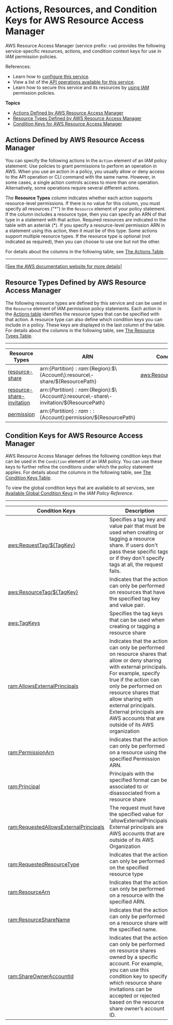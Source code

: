# Actions, Resources, and Condition Keys for AWS Resource Access Manager<a name="list_awsresourceaccessmanager"></a>

AWS Resource Access Manager \(service prefix: `ram`\) provides the following service\-specific resources, actions, and condition context keys for use in IAM permission policies\.

References:
+ Learn how to [configure this service](https://docs.aws.amazon.com/ram/latest/userguide/what-is-resource-access-manager.html)\.
+ View a list of the [API operations available for this service](https://docs.aws.amazon.com/ram/latest/APIReference/API_Operations.html)\.
+ Learn how to secure this service and its resources by [using IAM](https://docs.aws.amazon.com/ram/latest/userguide/control-access.html) permission policies\.

**Topics**
+ [Actions Defined by AWS Resource Access Manager](#awsresourceaccessmanager-actions-as-permissions)
+ [Resource Types Defined by AWS Resource Access Manager](#awsresourceaccessmanager-resources-for-iam-policies)
+ [Condition Keys for AWS Resource Access Manager](#awsresourceaccessmanager-policy-keys)

## Actions Defined by AWS Resource Access Manager<a name="awsresourceaccessmanager-actions-as-permissions"></a>

You can specify the following actions in the `Action` element of an IAM policy statement\. Use policies to grant permissions to perform an operation in AWS\. When you use an action in a policy, you usually allow or deny access to the API operation or CLI command with the same name\. However, in some cases, a single action controls access to more than one operation\. Alternatively, some operations require several different actions\.

The **Resource Types** column indicates whether each action supports resource\-level permissions\. If there is no value for this column, you must specify all resources \("\*"\) in the `Resource` element of your policy statement\. If the column includes a resource type, then you can specify an ARN of that type in a statement with that action\. Required resources are indicated in the table with an asterisk \(\*\)\. If you specify a resource\-level permission ARN in a statement using this action, then it must be of this type\. Some actions support multiple resource types\. If the resource type is optional \(not indicated as required\), then you can choose to use one but not the other\.

For details about the columns in the following table, see [The Actions Table](reference_policies_actions-resources-contextkeys.md#actions_table)\.


****  
[\[See the AWS documentation website for more details\]](http://docs.aws.amazon.com/IAM/latest/UserGuide/list_awsresourceaccessmanager.html)

## Resource Types Defined by AWS Resource Access Manager<a name="awsresourceaccessmanager-resources-for-iam-policies"></a>

The following resource types are defined by this service and can be used in the `Resource` element of IAM permission policy statements\. Each action in the [Actions table](#awsresourceaccessmanager-actions-as-permissions) identifies the resource types that can be specified with that action\. A resource type can also define which condition keys you can include in a policy\. These keys are displayed in the last column of the table\. For details about the columns in the following table, see [The Resource Types Table](reference_policies_actions-resources-contextkeys.md#resources_table)\.


****  

| Resource Types | ARN | Condition Keys | 
| --- | --- | --- | 
|   [ resource\-share ](https://docs.aws.amazon.com/ram/latest/APIReference/API_ResourceShare.html)  |  arn:$\{Partition\}:ram:$\{Region\}:$\{Account\}:resource\-share/$\{ResourcePath\}  |   [ aws:ResourceTag/$\{TagKey\} ](#awsresourceaccessmanager-aws_ResourceTag___TagKey_)   | 
|   [ resource\-share\-invitation ](https://docs.aws.amazon.com/ram/latest/APIReference/API_ResourceShareInvitation.html)  |  arn:$\{Partition\}:ram:$\{Region\}:$\{Account\}:resource\-share\-invitation/$\{ResourcePath\}  |  | 
|   [ permission ](https://docs.aws.amazon.com/ram/latest/APIReference/API_ResourceSharePermissionDetail.html)  |  arn:$\{Partition\}:ram::$\{Account\}:permission/$\{ResourcePath\}  |  | 

## Condition Keys for AWS Resource Access Manager<a name="awsresourceaccessmanager-policy-keys"></a>

AWS Resource Access Manager defines the following condition keys that can be used in the `Condition` element of an IAM policy\. You can use these keys to further refine the conditions under which the policy statement applies\. For details about the columns in the following table, see [The Condition Keys Table](reference_policies_actions-resources-contextkeys.md#context_keys_table)\.

To view the global condition keys that are available to all services, see [Available Global Condition Keys](reference_policies_condition-keys.html#AvailableKeys) in the *IAM Policy Reference*\.


****  

| Condition Keys | Description | Type | 
| --- | --- | --- | 
|   [ aws:RequestTag/$\{TagKey\} ](https://docs.aws.amazon.com/IAM/latest/UserGuide/reference_policies_condition-keys.html#condition-keys-requesttag)  | Specifies a tag key and value pair that must be used when creating or tagging a resource share\. If users don't pass these specific tags, or if they don't specify tags at all, the request fails\. | String | 
|   [ aws:ResourceTag/$\{TagKey\} ](https://docs.aws.amazon.com/IAM/latest/UserGuide/reference_policies_condition-keys.html#condition-keys-resourcetag)  | Indicates that the action can only be performed on resources that have the specified tag key and value pair\. | String | 
|   [ aws:TagKeys ](https://docs.aws.amazon.com/IAM/latest/UserGuide/reference_policies_condition-keys.html#condition-keys-tagkeys)  | Specifies the tag keys that can be used when creating or tagging a resource share | String | 
|   [ ram:AllowsExternalPrincipals ](https://docs.aws.amazon.com/ram/latest/userguide/iam-policies.html#iam-policies-condition)  | Indicates that the action can only be performed on resource shares that allow or deny sharing with external principals\. For example, specify true if the action can only be performed on resource shares that allow sharing with external principals\. External principals are AWS accounts that are outside of its AWS organization  | Bool | 
|   [ ram:PermissionArn ](https://docs.aws.amazon.com/ram/latest/userguide/iam-policies.html#iam-policies-condition)  | Indicates that the action can only be performed on a resource using the specified Permission ARN\. | Arn | 
|   [ ram:Principal ](https://docs.aws.amazon.com/ram/latest/userguide/iam-policies.html#iam-policies-condition)  | Principals with the specified format can be associated to or disassociated from a resource share | String | 
|   [ ram:RequestedAllowsExternalPrincipals ](https://docs.aws.amazon.com/ram/latest/userguide/iam-policies.html#iam-policies-condition)  | The request must have the specified value for 'allowExternalPrincipals'\. External principals are AWS accounts that are outside of its AWS Organization | Bool | 
|   [ ram:RequestedResourceType ](https://docs.aws.amazon.com/ram/latest/userguide/iam-policies.html#iam-policies-condition)  | Indicates that the action can only be performed on the specified resource type | String | 
|   [ ram:ResourceArn ](https://docs.aws.amazon.com/ram/latest/userguide/iam-policies.html#iam-policies-condition)  | Indicates that the action can only be performed on a resource with the specified ARN\. | Arn | 
|   [ ram:ResourceShareName ](https://docs.aws.amazon.com/ram/latest/userguide/iam-policies.html#iam-policies-condition)  | Indicates that the action can only be performed on a resource share with the specified name\. | String | 
|   [ ram:ShareOwnerAccountId ](https://docs.aws.amazon.com/ram/latest/userguide/iam-policies.html#iam-policies-condition)  | Indicates that the action can only be performed on resource shares owned by a specific account\. For example, you can use this condition key to specify which resource share invitations can be accepted or rejected based on the resource share owner’s account ID\. | String | 